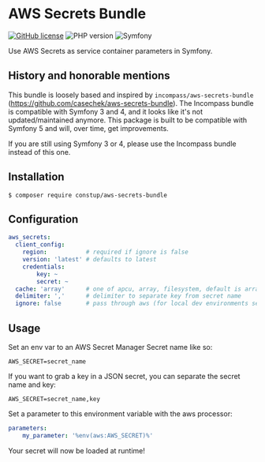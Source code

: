 # AWS Secrets Bundle

[![GitHub license](https://img.shields.io/github/license/constup/aws-secrets-bundle?style=flat-square&color=green)](https://github.com/constup/aws-secrets-bundle/blob/master/LICENSE)
![PHP version](https://img.shields.io/badge/PHP-%5E7.4-blueviolet?style=flat-square)
![Symfony](https://img.shields.io/badge/Symfony-%5E5.3-blueviolet?style=flat-square)

Use AWS Secrets as service container parameters in Symfony.

## History and honorable mentions

This bundle is loosely based and inspired by `incompass/aws-secrets-bundle` (https://github.com/casechek/aws-secrets-bundle). 
The Incompass bundle is compatible with Symfony 3 and 4, and it looks like it's not updated/maintained anymore. This 
package is built to be compatible with Symfony 5 and will, over time, get improvements.

If you are still using Symfony 3 or 4, please use the Incompass bundle instead of this one.

## Installation

    $ composer require constup/aws-secrets-bundle

## Configuration

```yaml
aws_secrets:
  client_config:
    region:           # required if ignore is false
    version: 'latest' # defaults to latest
    credentials: 
        key: ~
        secret: ~
  cache: 'array'      # one of apcu, array, filesystem, default is array
  delimiter: ','      # delimiter to separate key from secret name
  ignore: false       # pass through aws (for local dev environments set to true)
```

## Usage

Set an env var to an AWS Secret Manager Secret name like so:

    AWS_SECRET=secret_name

If you want to grab a key in a JSON secret, you can separate the secret name and key:

    AWS_SECRET=secret_name,key
    
Set a parameter to this environment variable with the aws processor:

```yaml
parameters:
    my_parameter: '%env(aws:AWS_SECRET)%'
```

Your secret will now be loaded at runtime!
